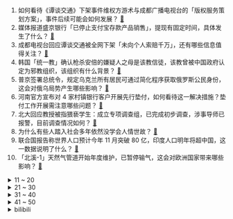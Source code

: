 1. 如何看待《谭谈交通》下架事件维权方游术与成都广播电视台的「版权服务策划方案」，事件后续可能会如何发展？ [:link:](https://www.zhihu.com/question/542722918)
2. 媒体报道盛京银行「已停止支付宝存款产品销售」，提现有固定时间，具体发生了什么？ [:link:](https://www.zhihu.com/question/542727996)
3. 成都电视台回应谭谈交通被全网下架「未向个人索赔千万」，还有哪些信息值得关注？ [:link:](https://www.zhihu.com/question/542763784)
4. 韩国「统一教」确认枪杀安倍的嫌疑人之母是该教信徒，该教曾被中国政府认定为邪教组织，该组织有什么背景？ [:link:](https://www.zhihu.com/question/542662675)
5. 普京签署总统令，规定乌克兰所有居民可通过简化程序获取俄罗斯公民身份，这会对俄乌局势产生哪些影响？ [:link:](https://www.zhihu.com/question/542758889)
6. 河南官方宣布对 4 家村镇银行客户开展先行垫付，如何看待这一解决措施？垫付工作开展需注意哪些问题？ [:link:](https://www.zhihu.com/question/542766421)
7. 北大回应教授被指猥亵学生：成立专项调查组，已完成初步调查，涉事导师已报警，目前调查情况如何？ [:link:](https://www.zhihu.com/question/542651102)
8. 为什么有些人踏入社会多年依然没学会人情世故？ [:link:](https://www.zhihu.com/question/541877426)
9. 联合国报告称世界人口预计今年 11 月突破 80 亿，印度人口明年将超中国，这一数据说明了什么？ [:link:](https://www.zhihu.com/question/542746601)
10. 「北溪-1」天然气管道开始年度维护，已暂停输气，这会对欧洲国家带来哪些影响？ [:link:](https://www.zhihu.com/question/542626107)
<details>
<summary>11 ~ 20</summary>

11. 为什么都在骂《咒》晦气而没有人骂《午夜凶铃》？ [:link:](https://www.zhihu.com/question/542443467)
12. “芭比Q”的原意是“烧烤”，究竟是如何衍生出“完了”这一义项的呢？ [:link:](https://www.zhihu.com/question/542394968)
13. 特斯拉中国 6 月销量达 7.8 万辆，环比上月翻倍增长，增长原因有哪些？ [:link:](https://www.zhihu.com/question/541876607)
14. 克里斯埃文斯回应《美国队长 4》换人，你期待谁会出演美队？ [:link:](https://www.zhihu.com/question/542509014)
15. 江西一地竖牌曝光「失足妇女」「违法房东」照片，警方称是为打击卖淫嫖娼行为，如何评价这种公示方式？ [:link:](https://www.zhihu.com/question/542715610)
16. 应急管理局回应「网传甘肃一地现火球状不明飞行物」，称「立即核实」，该飞行物可能是什么？ [:link:](https://www.zhihu.com/question/542705598)
17. 7 月 11 日上海新增本土确诊病例 5 例、本土无症状感染者 54 例，目前疫情情况如何？ [:link:](https://www.zhihu.com/question/542810056)
18. 腾讯游戏发布「未成年人暑假只能周五六日打游戏」，如何看待这一举措？ [:link:](https://www.zhihu.com/question/542658406)
19. 如何看待徐翔妻子一句话让 2000 亿「锂王」天齐锂业闪崩跌停，公司回应一切正常？哪些信息值得关注？ [:link:](https://www.zhihu.com/question/542736518)
20. 为什么会觉得《红楼梦》里众人皆恶？ [:link:](https://www.zhihu.com/question/533706229)
</details>
<details>
<summary>21 ~ 30</summary>

21. 如何评价歌曲《孤勇者》的作词水平？ [:link:](https://www.zhihu.com/question/500442261)
22. 初恋常常让人奋不顾身，为什么初恋中的冲动性会那么强？ [:link:](https://www.zhihu.com/question/541857864)
23. 如何评价罗永浩谈钟薛高卖得贵，称品质「碾压式」好过哈根达斯？谁的品质好？与价格相符吗？ [:link:](https://www.zhihu.com/question/542628664)
24. 乌克兰总统泽连斯基解除该国多名驻外大使职务，解除原因是什么？这将会造成哪些影响？ [:link:](https://www.zhihu.com/question/542545583)
25. 为什么现在《英雄联盟》职业赛场上很少出现薇恩了？即使是林炜翔这种冠军皮肤拥有者也不用？ [:link:](https://www.zhihu.com/question/540719090)
26. 每个月只花 900 块充游戏都不行吗？ [:link:](https://www.zhihu.com/question/541653640)
27. 余承东称「汽车是华为唯一亏损业务，是烧钱的游戏」，华为为何亏钱也要做汽车这门生意？ [:link:](https://www.zhihu.com/question/542017794)
28. 女生怎么样才能越来越漂亮? [:link:](https://www.zhihu.com/question/534849765)
29. 如何看待美国警察用「非裔美国人」照片练习打靶？将产生哪些负面影响？ [:link:](https://www.zhihu.com/question/541988770)
30. 又到了吃桃子的季节，有哪些「步骤简单，桃味很浓」的饮品适合在家自制？ [:link:](https://www.zhihu.com/question/542236906)
</details>
<details>
<summary>31 ~ 40</summary>

31. 哪些句子可以隐晦的表达暗恋？ [:link:](https://www.zhihu.com/question/541658166)
32. 有哪些你在「学生时代」记忆深刻的饮料？ [:link:](https://www.zhihu.com/question/540083075)
33. 如何评价《声生不息》第十二期？ [:link:](https://www.zhihu.com/question/534977105)
34. 为什么说「果汁」的营养被高估了？ [:link:](https://www.zhihu.com/question/542238157)
35. 多地公务员遴选要求全日制学历，有专家表示「人为设限有违就业公平」，你认为对学制设限公平吗？ [:link:](https://www.zhihu.com/question/542625574)
36. 如何评价《原神》提瓦特篇幕间 PV「冬夜愚戏」？ [:link:](https://www.zhihu.com/question/542662634)
37. 人到中年最舒服的状态什么样？ [:link:](https://www.zhihu.com/question/532824103)
38. 如何评价印度因粮食安全原因进一步限制小麦粉出口？保障粮食安全对于人口大国有多重要？ [:link:](https://www.zhihu.com/question/542089876)
39. 有哪些让你感觉惊艳的名字？ [:link:](https://www.zhihu.com/question/268450915)
40. 华南国家植物园在广州揭牌成立，是目前世界上最大的南亚热带植物园，你有哪些期待？ [:link:](https://www.zhihu.com/question/542623531)
</details>
<details>
<summary>41 ~ 50</summary>

41. 罗永浩官宣新创业公司 Thin Red Line（细红线），目标 AR 行业，如何看待他此次的选择？ [:link:](https://www.zhihu.com/question/542627963)
42. 7 月 10 日中国三人女篮击败澳大利亚队，获得亚洲杯冠军，如何评价本次比赛中国女篮的表现？ [:link:](https://www.zhihu.com/question/542570889)
43. 《中国健康榨菜绿皮书》发布：减盐健康成榨菜行业新风向，对此你怎么看？ [:link:](https://www.zhihu.com/question/542057352)
44. NASA 公布韦伯空间望远镜第一张全彩深空照片，照片传递了哪些信息？对探索宇宙有哪些意义？ [:link:](https://www.zhihu.com/question/542809229)
45. 男子入室盗窃因拍死一只蚊子留下 DNA 被抓，还有哪些意想不到的破案手法？ [:link:](https://www.zhihu.com/question/542603637)
46. 台湾海峡首艘大型巡航救助船正式列编，意味着什么？ [:link:](https://www.zhihu.com/question/542713932)
47. 如何看待岸田宣称要继承安倍遗志，选举结果推动修宪步伐？这对日本政坛有何影响？ [:link:](https://www.zhihu.com/question/542649312)
48. 国考计划补录 5182 人，7 月 10 日可登陆网站报名，补录成功的概率有多大？有什么注意事项吗？ [:link:](https://www.zhihu.com/question/542420363)
49. 预计 7 月 12 日江浙沪等 5 省市局地可达 40℃ 以上，高温天气将对相关地区带来哪些影响？ [:link:](https://www.zhihu.com/question/542809728)
50. 美国一架 F/A-18 超级大黄蜂喷气式飞机从航母上被吹入地中海，类似事件可以避免吗？ [:link:](https://www.zhihu.com/question/542678727)
</details><details>
<summary>bilibili</summary>

1. 《原神·提瓦特篇》幕间PV-「冬夜愚戏」 [:link:](//www.bilibili.com/video/BV1mB4y1e7Lh)
2. 谋 权 篡 位（番外篇①） [:link:](//www.bilibili.com/video/BV1aG411W7zm)
3. ⚡领 导 讲 话⚡ [:link:](//www.bilibili.com/video/BV1La41197wZ)
4. “策划眼里的闪现” [:link:](//www.bilibili.com/video/BV1KS4y1J7dW)
5. （国风cos贵妃）～偶遇(cos美国队长) [:link:](//www.bilibili.com/video/BV18r4y1u7zJ)
6. ⚡ 最 逆 天 的 作 品 ⚡ [:link:](//www.bilibili.com/video/BV1d34y1p7qS)
7. 老爸的自信，其实来源于老妈对他的爱。 [:link:](//www.bilibili.com/video/BV16N4y1M7ND)
8. 我的世界大佬级主播离世....我希望你们知道他... [:link:](//www.bilibili.com/video/BV14B4y1e7gg)
9. 【最伟大的作品】音画同步率高达99.99999% [:link:](//www.bilibili.com/video/BV1DZ4y1a7fD)
10. 可能随手一扔，就是“我们”的一生。 [:link:](//www.bilibili.com/video/BV1KS4y1H7Tp)
<details>
<summary>11 ~ 20</summary>

11. 360s 趁  晚上人少 [:link:](//www.bilibili.com/video/BV1RT411E7mF)
12. 雨林故事，建议握紧手机后食用！ [:link:](//www.bilibili.com/video/BV1D34y1n7Bw)
13. 守规矩的人最受欺负 [:link:](//www.bilibili.com/video/BV173411c754)
14. 【电工版】《危险派对》粒粒编舞翻跳，高压危险！！高压危险！！ [:link:](//www.bilibili.com/video/BV1ur4y1E7H8)
15. 这个游戏出现在21世纪还是太早了 [:link:](//www.bilibili.com/video/BV1cW4y1m7Du)
16. 课 堂 请 勿 对 对 子【全新季】！！！ [:link:](//www.bilibili.com/video/BV1sW4y1U7au)
17. 泰国巨型皮皮虾好吃干净又卫生 [:link:](//www.bilibili.com/video/BV1fa411D7U6)
18. 眼 睛 大 也 不 错 [:link:](//www.bilibili.com/video/BV1P3411c7hh)
19. 【才浅X范十三】剑客与铸剑师终极联动！燃烧的心灵！浪漫的青春！ [:link:](//www.bilibili.com/video/BV1HN4y1M7Lg)
20. 男友为了搞定未来岳父不惜掏空钱包 [:link:](//www.bilibili.com/video/BV1a3411c7G6)
</details>
<details>
<summary>21 ~ 30</summary>

21. 【俄罗斯街拍P11】眼神即是故事 | Semkavkvadrate [:link:](//www.bilibili.com/video/BV1HV4y1n74a)
22. 第二回：面果工匠显神通毫无保留，义父侯师开眼界赞不绝口 [:link:](//www.bilibili.com/video/BV1CW4y1U7hx)
23. 【现场】安倍晋三中枪瞬间 [:link:](//www.bilibili.com/video/BV1GU4y1D7op)
24. 被中国订单吓懵的俄罗斯铁匠大叔 [:link:](//www.bilibili.com/video/BV1zG411W7Wz)
25. 【最伟大的作品 | 官方MV 】周杰伦 化身时空旅人与艺术家们相遇 [:link:](//www.bilibili.com/video/BV1ua411p7iA)
26. 鸡 腿 天 花 板 [:link:](//www.bilibili.com/video/BV1ue4y1R7ux)
27. 黑长直也勾人！aespa柳智敏Girls首舞台直拍 [:link:](//www.bilibili.com/video/BV1A34y1W72i)
28. 【原神剧场】星光璀璨！最佳主角竟然是……？ [:link:](//www.bilibili.com/video/BV1qU4y1D7Ch)
29. 【Luca Kaneshiro Cover】フォニイ (phony) [:link:](//www.bilibili.com/video/BV1te4y1R7Av)
30. 碳水杀手：这鸡蛋饼有点离谱了... [:link:](//www.bilibili.com/video/BV1pt4y147w9)
</details>
<details>
<summary>31 ~ 40</summary>

31. 三个星期实现了《锦鲤玉扇》的开扇动画，第一次画会动的水。 [:link:](//www.bilibili.com/video/BV19Y4y1E7zE)
32. 重铸七月番荣光 我辈义不容辞！2022七月新番吐槽！ [:link:](//www.bilibili.com/video/BV1hB4y1p7Mw)
33. 怎拍怎不火系列之《不火也拍》～～～ [:link:](//www.bilibili.com/video/BV1x34y1n7jy)
34. 鲁智深武松再上线！哥哥我想上梁山！《水浒传》P29 [:link:](//www.bilibili.com/video/BV1Na411Q79t)
35. 热搜“荔枝屁股发黑是虫㞎㞎”这是真的吗? [:link:](//www.bilibili.com/video/BV1494y1X7JN)
36. 友情提示：本期视频仅是一个友情提示 [:link:](//www.bilibili.com/video/BV1Qr4y177SR)
37. 算你厉害 [:link:](//www.bilibili.com/video/BV1L34y1H7gq)
38. 全是帅哥！久违的不心动挑战来了！ [:link:](//www.bilibili.com/video/BV1aW4y1U7Z8)
39. 坤 坤 大 战 三 浦 [:link:](//www.bilibili.com/video/BV1p94y197jR)
40. （ 发朋友圈时的你 ） [:link:](//www.bilibili.com/video/BV17r4y1u758)
</details>
<details>
<summary>41 ~ 50</summary>

41. 【说唱】我去了一家酒馆，没想到… [:link:](//www.bilibili.com/video/BV1CB4y1e7AK)
42. 我为什么从200w粉的电竞自媒体离职 [:link:](//www.bilibili.com/video/BV18t4y1b7qw)
43. 扬子鳄的一天 [:link:](//www.bilibili.com/video/BV13e4y1R7AV)
44. 【三国杀X京剧】这一封书信来得巧！国潮京剧《新定军山》致敬经典 [:link:](//www.bilibili.com/video/BV1ka411D7wc)
45. 国外专业音乐人如何评价周杰伦《最伟大的作品》？ [:link:](//www.bilibili.com/video/BV1oV4y1J7k3)
46. 我的世界很可怕！！【MC暮色森林#6】 [:link:](//www.bilibili.com/video/BV1AV4y1n77z)
47. 穿假的肌肉去健身房会发生什么事？ [:link:](//www.bilibili.com/video/BV1Xr4y1775t)
48. 你们愚人众长那么好看干什么，我真的没钱啦 [:link:](//www.bilibili.com/video/BV1cN4y1u7Vs)
49. 隔离在家，发点穿搭 [:link:](//www.bilibili.com/video/BV1Pa411Q7ii)
50. 柯基的“断尾“，应该禁止了！ [:link:](//www.bilibili.com/video/BV1F34y1W7VM)
</details>
<details>
<summary>51 ~ 60</summary>

51. 挑战周杰伦的绝活？传说中的三键成曲！！！ [:link:](//www.bilibili.com/video/BV1VY4y1J7oX)
52. 大吴蒸不戳！三国杀特效真人版！ [:link:](//www.bilibili.com/video/BV1qB4y1H7kZ)
53. 【原神大电影】旅行者，我们还能再见嘛？ [:link:](//www.bilibili.com/video/BV1uB4y1p7Yn)
54. 【时代少年团】《时代夏令营》未播花絮01 [:link:](//www.bilibili.com/video/BV1TW4y1m7Si)
55. 【全程高能】《最伟大的郎朗上头》？！太离谱了！ [:link:](//www.bilibili.com/video/BV1CT411g7YH)
56. 《明日方舟》EP - A Long Vacation [:link:](//www.bilibili.com/video/BV18f4y1d7af)
57. 《 跟 风 椰 子 油 》 [:link:](//www.bilibili.com/video/BV1TG411s7Cg)
58. 必胜客自助餐，9分钟加长版，看进度条就知道事情不简单！ [:link:](//www.bilibili.com/video/BV1qB4y1H7xo)
59. 雪 王 摇 摇 乐 [:link:](//www.bilibili.com/video/BV1mv4y1T7cD)
60. 糖 逗 人 [:link:](//www.bilibili.com/video/BV1G34y1H7QZ)
</details>
<details>
<summary>61 ~ 70</summary>

61. 【亮记生物鉴定】网络热传生物鉴定41 [:link:](//www.bilibili.com/video/BV1SS4y1E7eG)
62. 复盘洛天依诞生10年：中国第一虚拟歌手的过去与未来 [:link:](//www.bilibili.com/video/BV1uU4y1D7PT)
63. 销冠是如何炼成的？可能是因为经历了无数次的力挽狂澜！ [:link:](//www.bilibili.com/video/BV1Df4y1Z7uX)
64. 当你有一些手欠的艺术家朋友 [:link:](//www.bilibili.com/video/BV1ET411g7xU)
65. 敌人：别拔我弹匣了呜呜呜！！！ [:link:](//www.bilibili.com/video/BV1oV4y1J73Y)
66. 这才是《最伟大的作品》新版MV！！！【周星驰/周杰伦】 [:link:](//www.bilibili.com/video/BV1jt4y147PY)
67. 这次不用绑架小猫，直接楼下捡了一个品种猫 [:link:](//www.bilibili.com/video/BV11V4y1n7xY)
68. 当搞笑女第一次尝试可爱宅舞..... [:link:](//www.bilibili.com/video/BV16Z4y1Y7qp)
69. 这绝对是我这辈子干过最天才的事情！ [:link:](//www.bilibili.com/video/BV1XG411W74W)
70. 当夫人在等待伊森来电时 [:link:](//www.bilibili.com/video/BV17G411s7G1)
</details>
<details>
<summary>71 ~ 80</summary>

71. 来跟我一起挑战《最伟大的作品》 [:link:](//www.bilibili.com/video/BV1Kt4y1b7kc)
72. 对美国女友说一整天的"栓Q"，她会...... [:link:](//www.bilibili.com/video/BV1sa411p7Eh)
73. 这些特能伪装的都是毒品！快转发给你关心的人！（上集） [:link:](//www.bilibili.com/video/BV15a41197g5)
74. 每多一个人知道这个炸鸡粉，世上就少一家炸鸡店！ [:link:](//www.bilibili.com/video/BV1oB4y1e7xr)
75. 我承认我很急！我急着去至冬开会！！ [:link:](//www.bilibili.com/video/BV1qf4y1d7NK)
76. 《  菇  勇  者  》 [:link:](//www.bilibili.com/video/BV1AY4y177m1)
77. 最 伟 大 的 鸡 [:link:](//www.bilibili.com/video/BV1XN4y1M7o5)
78. 后羿和孙策的机甲组合，这就是银河战舰！ [:link:](//www.bilibili.com/video/BV1nZ4y1Y7e7)
79. 【吸奇侠】百年黑手党变迁史，保护者竟然变成了麻匪呀？ [:link:](//www.bilibili.com/video/BV1CB4y1h7YS)
80. 嘎子，再偷下去就真的不礼貌了！！！ [:link:](//www.bilibili.com/video/BV1UB4y1H7nN)
</details>
<details>
<summary>81 ~ 90</summary>

81. 反向面试，我狠起来连人事的脑也洗 [:link:](//www.bilibili.com/video/BV1AU4y1D7Nr)
82. 没人能笑着从这个故事里走出来！！ [:link:](//www.bilibili.com/video/BV1Wa411n7Bh)
83. 当你的好朋友听到你发语音时 [:link:](//www.bilibili.com/video/BV1ZS4y1n7T5)
84. 它看起来，好像一条猫啊 [:link:](//www.bilibili.com/video/BV1D34y1n7ue)
85. 宿舍当妈记之《最后的椰子冻》 [:link:](//www.bilibili.com/video/BV1qW4y1U7xJ)
86. 江苏惊现“半边天”，这天空是没加载出来吗，网友：卡bug了 [:link:](//www.bilibili.com/video/BV1DB4y1H7Ku)
87. 刘一肘 春水锅贴    厨子探店¥143 [:link:](//www.bilibili.com/video/BV1iN4y1M7nf)
88. 【半佛】不要把房子的价值当成自己的。 [:link:](//www.bilibili.com/video/BV1RY4y1E7MJ)
89. 《这 数 学！不 写 也 罢！！！！》 [:link:](//www.bilibili.com/video/BV1iW4y1U7eh)
90. 不可思议的“风水石球”，重达29吨，为什么能在水上漂浮着旋转？ [:link:](//www.bilibili.com/video/BV1AV4y1n7DL)
</details>
<details>
<summary>91 ~ 100</summary>

91. ⚡️离谱！华语乐坛《最伟大的作品》！⚡️ [:link:](//www.bilibili.com/video/BV1hT411g7po)
92. 扬子鳄：555，今天的田螺好硬…… [:link:](//www.bilibili.com/video/BV15S4y1J7iF)
93. 我会证明我有多爱她 [:link:](//www.bilibili.com/video/BV1FS4y1H7CU)
94. 吉尼斯纪录！全世界最古老的餐厅！300年前的菜什么味道？ [:link:](//www.bilibili.com/video/BV1y94y1X7iq)
95. 《第1829-1830个星星小人》爷爷的猫和狗 [:link:](//www.bilibili.com/video/BV1FB4y1v7vj)
96. 最伟大的作品，但是在天津 [:link:](//www.bilibili.com/video/BV1rW4y1U7xX)
97. 皇上杀了皇上 [:link:](//www.bilibili.com/video/BV1WV4y1n7ax)
98. [试听]hanser首张个人专辑《一抹憨色》 [:link:](//www.bilibili.com/video/BV1Ct4y1b7oi)
99. 什么是老婆（续） [:link:](//www.bilibili.com/video/BV1rB4y1i7aA)
100. 【翻唱】Shadow of the Sun - Max Elto [:link:](//www.bilibili.com/video/BV1ZG411W7qg)
</details></details>
